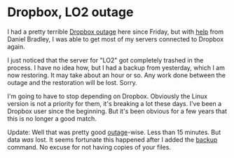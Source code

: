 # Dropbox, LO2 outage
I had a pretty terrible <a href="http://scripting.com/2020/04/24/171231.html?title=dropboxIsKillingItself">Dropbox outage</a> here since Friday, but with <a href="https://www.dropboxforum.com/t5/Dropbox-installs-integrations/Stuck-on-quot-upgrading-dropbox-quot/m-p/414171/highlight/false#M92358">help</a> from Daniel Bradley, I was able to get most of my servers connected to Dropbox again. 

I just noticed that the server for "LO2" got completely trashed in the process. I have no idea how, but I had a backup from yesterday, which I am now restoring. It may take about an hour or so. Any work done between the outage and the restoration will be lost. Sorry. 

I'm going to have to stop depending on Dropbox. Obviously the Linux version is not a priority for them, it's breaking a lot these days. I've been a Dropbox user since the beginning. But it's been obvious for a few years that this is no longer a good match. 

Update: Well that was pretty good <a href="#a182141">outage</a>-wise. Less than 15 minutes. But data <i>was</i> lost. It seems fortunate this happened after I added the <a href="http://this.how/littleoutliner/versions.opml#1586885920000">backup</a> command. No excuse for not having copies of your files. 

